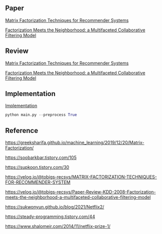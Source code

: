 
## Paper 
[Matrix Factorization Techniques for Recommender Systems](https://datajobs.com/data-science-repo/Recommender-Systems-%5BNetflix%5D.pdf)

[Factorization Meets the Neighborhood: a Multifaceted Collaborative Filtering Model](https://dl.acm.org/doi/10.1145/1401890.1401944)

## Review 
[Matrix Factorization Techniques for Recommender Systems](https://velog.io/@sangwu99/Matrix-Factorization-Techniques-for-Recommender-Systems-IEEE-2009)

[Factorization Meets the Neighborhood: a Multifaceted Collaborative Filtering Model](https://velog.io/@sangwu99/Factorization-Meets-the-Neighborhood-a-Multifaceted-Collaborative-Filtering-Model-KDD-2008)

## Implementation 
[Implementation](./Netflix.ipynb)

```python
python main.py --preprocess True 
```

## Reference 

https://greeksharifa.github.io/machine_learning/2019/12/20/Matrix-Factorization/

https://soobarkbar.tistory.com/105

https://supkoon.tistory.com/30

https://velog.io/@tobigs-recsys/MATRIX-FACTORIZATION-TECHNIQUES-FOR-RECOMMENDER-SYSTEM

https://velog.io/@tobigs-recsys/Paper-Review-KDD-2008-Factorization-meets-the-neighborhood-a-multifaceted-collaborative-filtering-model

https://sukwonyun.github.io/blog/2021/Netflix2/

https://steady-programming.tistory.com/44

https://www.shalomeir.com/2014/11/netflix-prize-1/